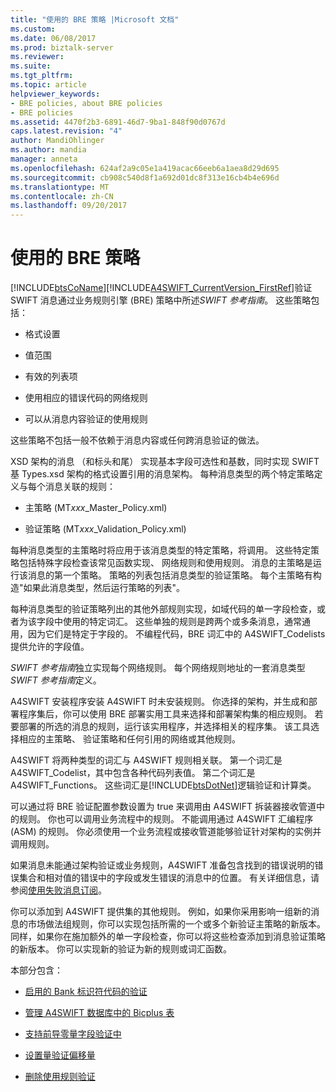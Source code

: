 ```yaml
---
title: "使用的 BRE 策略 |Microsoft 文档"
ms.custom: 
ms.date: 06/08/2017
ms.prod: biztalk-server
ms.reviewer: 
ms.suite: 
ms.tgt_pltfrm: 
ms.topic: article
helpviewer_keywords:
- BRE policies, about BRE policies
- BRE policies
ms.assetid: 4470f2b3-6891-46d7-9ba1-848f90d0767d
caps.latest.revision: "4"
author: MandiOhlinger
ms.author: mandia
manager: anneta
ms.openlocfilehash: 624af2a9c05e1a419acac66eeb6a1aea8d29d695
ms.sourcegitcommit: cb908c540d8f1a692d01dc8f313e16cb4b4e696d
ms.translationtype: MT
ms.contentlocale: zh-CN
ms.lasthandoff: 09/20/2017
---
```

# <a name="working-with-bre-policies"></a>使用的 BRE 策略
[!INCLUDE[btsCoName](../../includes/btsconame-md.md)][!INCLUDE[A4SWIFT_CurrentVersion_FirstRef](../../includes/a4swift-currentversion-firstref-md.md)]验证 SWIFT 消息通过业务规则引擎 (BRE) 策略中所述*SWIFT 参考指南*。 这些策略包括：  
  
-   格式设置  
  
-   值范围  
  
-   有效的列表项  
  
-   使用相应的错误代码的网络规则  
  
-   可以从消息内容验证的使用规则  
  
 这些策略不包括一般不依赖于消息内容或任何跨消息验证的做法。  
  
 XSD 架构的消息 （和标头和尾） 实现基本字段可选性和基数，同时实现 SWIFT 基 Types.xsd 架构的格式设置引用的消息架构。 每种消息类型的两个特定策略定义与每个消息关联的规则：  
  
-   主策略 (MT*xxx*_Master_Policy.xml)  
  
-   验证策略 (MT*xxx*_Validation_Policy.xml)  
  
 每种消息类型的主策略时将应用于该消息类型的特定策略，将调用。 这些特定策略包括特殊字段检查该常见函数实现、 网络规则和使用规则。 消息的主策略是运行该消息的第一个策略。 策略的列表包括消息类型的验证策略。 每个主策略有构造"如果此消息类型，然后运行策略的列表"。  
  
 每种消息类型的验证策略列出的其他外部规则实现，如域代码的单一字段检查，或者为该字段中使用的特定词汇。 这些单独的规则是跨两个或多条消息，通常通用，因为它们是特定于字段的。 不编程代码，BRE 词汇中的 A4SWIFT_Codelists 提供允许的字段值。  
  
 *SWIFT 参考指南*独立实现每个网络规则。 每个网络规则地址的一套消息类型*SWIFT 参考指南*定义。  
  
 A4SWIFT 安装程序安装 A4SWIFT 时未安装规则。 你选择的架构，并生成和部署程序集后，你可以使用 BRE 部署实用工具来选择和部署架构集的相应规则。 若要部署的所选的消息的规则，运行该实用程序，并选择相关的程序集。 该工具选择相应的主策略、 验证策略和任何引用的网络或其他规则。  
  
 A4SWIFT 将两种类型的词汇与 A4SWIFT 规则相关联。 第一个词汇是 A4SWIFT_Codelist，其中包含各种代码列表值。 第二个词汇是 A4SWIFT_Functions。 这些词汇是[!INCLUDE[btsDotNet](../../includes/btsdotnet-md.md)]逻辑验证和计算类。  
  
 可以通过将 BRE 验证配置参数设置为 true 来调用由 A4SWIFT 拆装器接收管道中的规则。 你也可以调用业务流程中的规则。 不能调用通过 A4SWIFT 汇编程序 (ASM) 的规则。 你必须使用一个业务流程或接收管道能够验证针对架构的实例并调用规则。  
  
 如果消息未能通过架构验证或业务规则，A4SWIFT 准备包含找到的错误说明的错误集合和相对值的错误中的字段或发生错误的消息中的位置。 有关详细信息，请参阅[使用失败消息订阅](../../adapters-and-accelerators/accelerator-swift/working-with-failed-message-subscriptions.md)。  
  
 你可以添加到 A4SWIFT 提供集的其他规则。 例如，如果你采用影响一组新的消息的市场做法组规则，你可以实现包括所需的一个或多个新验证主策略的新版本。 同样，如果你在施加额外的单一字段检查，你可以将这些检查添加到消息验证策略的新版本。 你可以实现新的验证为新的规则或词汇函数。  
  
 本部分包含：  
  
-   [启用的 Bank 标识符代码的验证](../../adapters-and-accelerators/accelerator-swift/enabling-validation-of-bank-identifier-codes.md)  
  
-   [管理 A4SWIFT 数据库中的 Bicplus 表](../../adapters-and-accelerators/accelerator-swift/managing-the-bicplus-table-in-the-a4swift-database.md)  
  
-   [支持前导零量字段验证中](../../adapters-and-accelerators/accelerator-swift/supporting-leading-zeros-in-amount-field-validations.md)  
  
-   [设置量验证偏移量](../../adapters-and-accelerators/accelerator-swift/setting-offsets-for-amount-validation.md)  
  
-   [删除使用规则验证](../../adapters-and-accelerators/accelerator-swift/removing-usage-rule-validation.md)